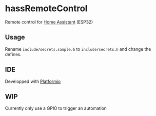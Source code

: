 # hassRemoteControl
Remote control for [Home Assistant](https://www.home-assistant.io/) (ESP32)

## Usage
Rename `include/secrets.sample.h` to `include/secrets.h` and change the defines.

## IDE
Developped with [Platformio](https://platformio.org/)

## WIP
Currently only use a GPIO to trigger an automation
